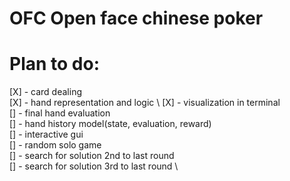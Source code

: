 # OFC Open face chinese poker 
#  Plan to do: 
[X] - card dealing \
[X] - hand representation and logic \ 
[X] - visualization in terminal \
[] - final hand evaluation \
[] - hand history model(state, evaluation, reward) \
[] - interactive gui \
[] - random solo game \
[] - search for solution 2nd to last round \
[] - search for solution 3rd to last round \
